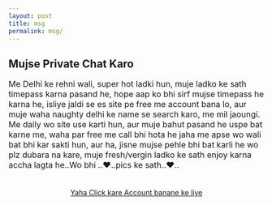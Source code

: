 ```yaml
---
layout: post
title: msg
permalink: msg/
---
```


<div class="jumbotron">
  <h2>Mujse Private Chat Karo</h2>


<!---
 <p style="font-size: medium">
Me Delhi ke rehni wali, super hot ladki hun, muje ladko se timepass karna pasand he, hope aap ko bhi sirf mujse timepass he karna he, isliye jaldi se es site pe free me account bana lo, lekin account ladki ka name ka hona chahiye, warna tum sare future waha ke use nahi kar saktey, isliye juth muth me ladki ka name bana ke free me account bana lo, aur muje waha naughty delhi ke name se search karo, me mil jaoungi. Aage ka sab kus waha hoga..Wo bhi ..♥..private me..♥..<br/><br/>
  <center>
  <p><a class="btn btn-primary btn-lg" href="http://www.enyusu.com/dating/india/" role="button"> Yaha Click kare Account banane ke liye </a></p></p>
   --> 
  
   <p style="font-size: medium">
Me Delhi ke rehni wali, super hot ladki hun, muje ladko ke sath timepass karna pasand he, hope aap ko bhi sirf mujse timepass he karna he, isliye jaldi se es site pe free me account bana lo, aur muje waha naughty delhi ke name se search karo, me mil jaoungi. Me daily wo site use karti hun, aur muje bahut pasand he uspe bat karne me, waha par free me call bhi hota he jaha me apse wo wali bat bhi kar sakti hun, aur ha, jisne mujse pehle bhi bat karli he wo plz dubara na kare, muje fresh/vergin ladko ke sath enjoy karna accha lagta he..Wo bhi ..♥..pics ke sath..♥..<br/><br/>
  <center>
  <p><a class="btn btn-primary btn-lg" href="http://www.enyusu.com/desi-chat/" role="button"> Yaha Click kare Account banane ke liye </a></p></p>


<!---
<p style="font-size: medium">
Hi, Me delhi ki rehni wali hun, muje ladko ke sath wo wala timepass karna behad pasand he, lekin kus ladko batey karke mere pisey he pad jatey he, kehtey he apka address do, me milna chahta hun, to plz aap aisa bilkul mat bolna. OK?, To aapko mujse bat karni he aur private me sab type ki picture send karni he to ek app install karlo, waha par secret me bat ho sakti he, Bas app install ho jaye tab waha muje es name se search karna "NaughtyDelhi",  me waha mil jaungi. Aur ha, jisne pehle he mujse bat kar li he, wo plz dubara mat karna, muje new ladko ke sath sab kus karna accha lagta he. To jaldi install karlo, wo aap me private pic send hoti he, Aur wo bat sirf kus log ko he pata he, isliye me wo app use karti hun.<br/></br>
  <center>
  <p><a class="btn btn-primary btn-lg" href="http://www.enyusu.com/myntra-app/" role="button">Yaha Click Kare Wo Private App ke Liye</a></p></p>
 --> 
    
 </center>
</div>

